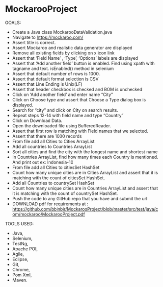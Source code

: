 # MockarooProject

GOALS:
* Create a Java class MockarooDataValidation.java
* Navigate to https://mockaroo.com/
* Assert title is correct.
* Assert Mockaroo and realistic data generator are displayed
* Remove all existing fields by clicking on x icon link
* Assert that ‘Field Name’ , ‘Type’, ‘Options’ labels are displayed
* Assert that ‘Add another field’ button is enabled. Find using xpath with tagname and text. isEnabled() method in selenium
* Assert that default number of rows is 1000.
* Assert that default format selection is CSV
* Assert that Line Ending is Unix(LF)
* Assert that header checkbox is checked and BOM is unchecked
* Click on ‘Add another field’ and enter name “City”
* Click on Choose type and assert that Choose a Type dialog box is displayed.
* Search for “city” and click on City on search results.
* Repeat steps 12-14 with field name and type “Country”
* Click on Download Data.
* Open the downloaded file using BufferedReader.
* Assert that first row is matching with Field names that we selected.
* Assert that there are 1000 records
* From file add all Cities to Cities ArrayList
* Add all countries to Countries ArrayList
* Sort all cities and find the city with the longest name and shortest name
* In Countries ArrayList, find how many times each Country is mentioned. And print out ex: Indonesia-10
* From file add all Cities to citiesSet HashSet
* Count how many unique cities are in Cities ArrayList and assert that it is matching with the count of citiesSet HashSet.
* Add all Countries to countrySet HashSet
* Count how many unique cities are in Countries ArrayList and assert that it is matching with the count of countrySet HashSet.
* Push the code to any GitHub repo that you have and submit the url
* DOWNLOAD pdf for requirements at : https://github.com/bbinbir/MockarooProject/blob/master/src/test/java/com/mockaroo/MockarooProject.pdf

TOOLS USED:
* Java, 
* Selenium,
* TestNg,
* Apache POI, 
* Agile, 
* Eclipse, 
* Git, 
* Chrome, 
* Pom Xml, 
* Maven.
